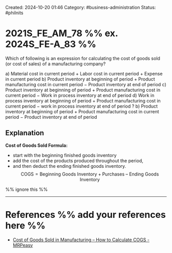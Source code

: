 Created: 2024-10-20 01:46
Category: #business-administration
Status: #philnits



# 2021S_FE_AM_78 %% ex. 2024S_FE-A_83 %%

Which of following is an expression for calculating the cost of goods sold (or cost of sales) of a manufacturing company?

a) Material cost in current period + Labor cost in current period + Expense in current period
b) Product inventory at beginning of period + Product manufacturing cost in current period − Product inventory at end of period
c) Product inventory at beginning of period + Product manufacturing cost in current period − Work in process inventory at end of period
d) Work in process inventory at beginning of period + Product manufacturing cost in current period − work in process inventory at end of period
?
b) Product inventory at beginning of period + Product manufacturing cost in current period − Product inventory at end of period

## Explanation

**Cost of Goods Sold Formula:**
- start with the beginning finished goods inventory
- add the cost of the products produced throughout the period,
- and then deduct the ending finished goods inventory.
$$\text{COGS} = \text{Beginning Goods Inventory} + \text{Purchases } – \text{ Ending  Goods Inventory}$$




%% ignore this %%
<!--SR:!2025-04-15,4,270-->
---









# References %% add your references here %%
- [Cost of Goods Sold in Manufacturing – How to Calculate COGS - MRPeasy](https://www.mrpeasy.com/blog/calculating-cost-of-goods-sold-in-manufacturing/#:~:text=COGS%20%3D%20Beginning%20Finished%20Goods%20Inventory%20%2B%20Purchases%20%E2%80%93%20Ending%20Finished%20Goods,WIP%2C%20and%20finished%20goods%20inventories.)